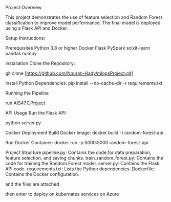 Project Overview

This project demonstrates the use of feature selection and Random Forest classification to improve model performance. The final model is deployed using a Flask API and Docker.

Setup Instructions:

Prerequisites
Python 3.8 or higher
Docker
Flask
PySpark
scikit-learn
pandas
numpy

Installation
Clone the Repository:

git clone [https://github.com/Nouran-Hady/mlopsProject.git]

Install Python Dependencies:
pip install --no-cache-dir -r requirements.txt

Running the Pipeline

run AIS477_Project

API Usage
Run the Flask API:

python server.py

Docker Deployment
Build Docker Image:
docker build -t random-forest-api .

Run Docker Container:
docker run -p 5000:5000 random-forest-api

Project Structure
pipeline.py: Contains the code for data preparation, feature selection, and saving chunks.
train_random_forest.py: Contains the code for training the Random Forest model.
server.py: Contains the Flask API code.
requirements.txt: Lists the Python dependencies.
Dockerfile: Contains the Docker configuration.

and the files are attached

then enter to deploy on kubernates services on Azure
